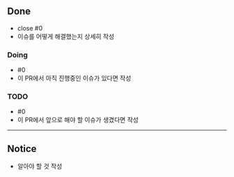 ## Done

- close #0
- 이슈를 어떻게 해결했는지 상세히 작성

### Doing

- #0
- 이 PR에서 아직 진행중인 이슈가 있다면 작성

### TODO

- #0
- 이 PR에서 앞으로 해야 할 이슈가 생겼다면 작성

---

## Notice

- 알아야 할 것 작성
